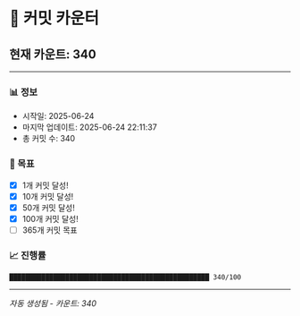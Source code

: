 # 🔢 커밋 카운터

## 현재 카운트: 340

---

### 📊 정보
- 시작일: 2025-06-24
- 마지막 업데이트: 2025-06-24 22:11:37
- 총 커밋 수: 340

### 🎯 목표
- [x] 1개 커밋 달성!
- [x] 10개 커밋 달성!
- [x] 50개 커밋 달성!
- [x] 100개 커밋 달성!
- [ ] 365개 커밋 목표

### 📈 진행률
```
██████████████████████████████████████████████████ 340/100
```

---
*자동 생성됨 - 카운트: 340*
